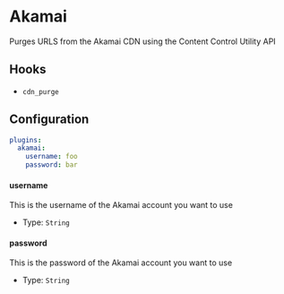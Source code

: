 Akamai
========
Purges URLS from the Akamai CDN using the Content Control Utility API

Hooks
-----
- `cdn_purge`

Configuration
-------------
```yaml
plugins:
  akamai:
    username: foo
    password: bar
```

#### username
This is the username of the Akamai account you want to use

- Type: `String`

#### password
This is the password of the Akamai account you want to use

- Type: `String`
